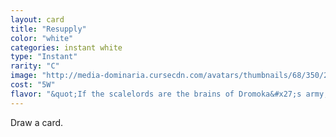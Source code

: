```yaml
---
layout: card
title: "Resupply"
color: "white"
categories: instant white
type: "Instant"
rarity: "C"
image: "http://media-dominaria.cursecdn.com/avatars/thumbnails/68/350/200/283/635618437310344703.png"
cost: "5W"
flavor: "&quot;If the scalelords are the brains of Dromoka&#x27;s army, the supply caravans are its beating heart.&quot;"
---
```


Draw a card.
